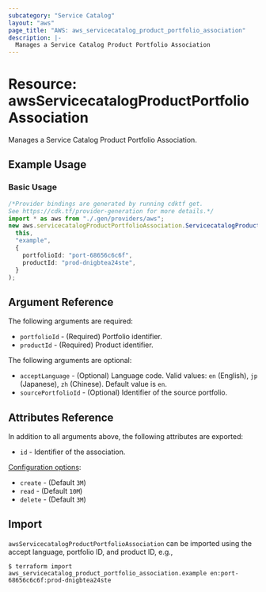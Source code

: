 ```yaml
---
subcategory: "Service Catalog"
layout: "aws"
page_title: "AWS: aws_servicecatalog_product_portfolio_association"
description: |-
  Manages a Service Catalog Product Portfolio Association
---
```


# Resource: awsServicecatalogProductPortfolioAssociation

Manages a Service Catalog Product Portfolio Association.

## Example Usage

### Basic Usage

```typescript
/*Provider bindings are generated by running cdktf get.
See https://cdk.tf/provider-generation for more details.*/
import * as aws from "./.gen/providers/aws";
new aws.servicecatalogProductPortfolioAssociation.ServicecatalogProductPortfolioAssociation(
  this,
  "example",
  {
    portfolioId: "port-68656c6c6f",
    productId: "prod-dnigbtea24ste",
  }
);

```

## Argument Reference

The following arguments are required:

* `portfolioId` - (Required) Portfolio identifier.
* `productId` - (Required) Product identifier.

The following arguments are optional:

* `acceptLanguage` - (Optional) Language code. Valid values: `en` (English), `jp` (Japanese), `zh` (Chinese). Default value is `en`.
* `sourcePortfolioId` - (Optional) Identifier of the source portfolio.

## Attributes Reference

In addition to all arguments above, the following attributes are exported:

* `id` - Identifier of the association.

[Configuration options](https://developer.hashicorp.com/terraform/language/resources/syntax#operation-timeouts):

* `create` - (Default `3M`)
* `read` - (Default `10M`)
* `delete` - (Default `3M`)

## Import

`awsServicecatalogProductPortfolioAssociation` can be imported using the accept language, portfolio ID, and product ID, e.g.,

```console
$ terraform import aws_servicecatalog_product_portfolio_association.example en:port-68656c6c6f:prod-dnigbtea24ste
```

